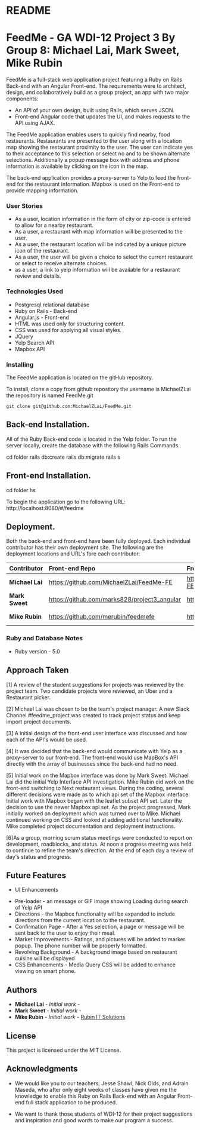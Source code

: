 # README


# FeedMe - GA WDI-12 Project 3 By Group 8: Michael Lai, Mark Sweet, Mike Rubin

FeedMe is a full-stack web application project featuring a Ruby on Rails Back-end with an Angular Front-end.  The requirements were to architect, design, and collaboratively build as a group project, an app with two major components:

* An API of your own design, built using Rails, which serves JSON.
* Front-end Angular code that updates the UI, and makes requests to the API using AJAX.

The FeedMe application enables users to quickly find nearby, food restaurants.  Restaurants are presented to the user along with a location map showing the restaurant proximity to the user.  The user can indicate yes to their acceptance to this selection or select no and to be shown alternate selections.  Additionally a popup message box with address and phone information is available by clicking on the icon in the map.

The back-end application provides a proxy-server to Yelp to feed the front-end for the restaurant information.  Mapbox is used on the Front-end to provide mapping information.



### User Stories

* As a user, location information in the form of city or zip-code is entered to allow for a nearby restaurant.
* As a user, a restaurant with map information will be presented to the user.
* As a user, the restaurant location will be indicated by a unique picture icon of the restaurant.
* As a user, the user will be given a choice to select the current restaurant or select to receive alternate choices.
* as a user, a link to yelp information will be available for a restaurant review and details.


### Technologies Used

* Postgresql relational database
* Ruby on Rails - Back-end
* Angular.js - Front-end
* HTML was used only for structuring content.
* CSS was used for applying all visual styles.
* JQuery
* Yelp Search API
* Mapbox API


### Installing

The FeedMe application is located on the gitHub repository.

To install, clone a copy from github repository the username is MichaelZLai the repository is named FeedMe.git

```
git clone git@github.com:MichaelZLai/FeedMe.git

```

## Back-end Installation.

All of the Ruby Back-end code is located in the Yelp folder.
To run the server locally, create the database with the following Rails Commands.

cd <YELP> folder
rails db:create
rails db:migrate
rails s

## Front-end Installation.
cd <FEEDME> folder
hs

To begin the application go to the following URL:
http://localhost:8080/#/feedme


## Deployment.
  Both the back-end and front-end have been fully deployed.  Each individual contributor has their own deployment site. The following are the deployment locations and URL's fore each contributor:



|Contributor  | Front-end Repo | Front-end Host URL | Back-end Repo | Back-end Host URL |
| ----------- | :------------- | :---------- | :------------ | :----------------- |  
|**Michael Lai**| https://github.com/MichaelZLai/FeedMe-FE | https://michaelzlai.github.io/FeedMe-FE/#/feedme |  https://github.com/MichaelZLai/FeedMe-BE|  https://feedme-be.herokuapp.com/
|**Mark Sweet**|  https://github.com/marks828/project3_angular | https://marks828.github.io/#/feedme |  https://github.com/marks828/project3 | https://feedmerails.herokuapp.com/
|**Mike Rubin**| https://github.com/merubin/feedmefe |https://merubin.github.io/feedmefe/#/feedme  |  https://github.com/merubin/yelp |  https://yelp-backend-rails.herokuapp.com/








### Ruby and Database Notes
* Ruby version - 5.0



## Approach Taken

[1] A review of the student suggestions for projects was reviewed by the project team.  Two candidate projects were reviewed, an Uber and a Restaurant picker.

[2] Michael Lai was chosen to be the team's project manager. A new Slack Channel #feedme_project was created to track project status and keep import project documents.

[3] A initial design of the front-end user interface was discussed and how each of the API's would be used.

[4] It was decided that the back-end would communicate with Yelp as a proxy-server to our front-end.  The front-end would use MapBox's API directly with the array of businesses since the back-end had no need.

[5] Initial work on the Mapbox interface was done by Mark Sweet.  Michael Lai did the initial Yelp Interface API investigation. Mike Rubin did work on the front-end switching to Next restaurant views.  During the coding, several different decisions were made as to which api set of the Mapbox interface.  Initial work with Mapbox began with the leaflet subset API set. Later the decision to use the newer Mapbox api set. As the project progressed, Mark initially worked on deployment which was turned over to Mike.  Michael continued working on CSS and looked at adding additional functionality.  Mike completed project documentation and deployment instructions.  

[6]As a group, morning scrum status meetings were conducted to report on development, roadblocks, and status.  At noon a progress meeting was held to continue to refine the team's direction.  At the end of each day a review of day's status and progress.


## Future Features
* UI Enhancements
- Pre-loader - an message or GIF image showing Loading during search of Yelp API
- Directions - the Mapbox functionality will be expanded to include directions from the current location to the restaurant.
- Confirmation Page - After a Yes selection, a page or message will be sent back to the user to enjoy their meal.
- Marker Improvements - Ratings, and pictures will be added to marker popup. The phone number will be properly formatted.
- Revolving Background - A background image based on restaurant cuisine will be displayed
- CSS Enhancements - Media Query CSS will be added to enhance viewing on smart phone.



## Authors
* **Michael Lai** - *Initial work* -
* **Mark Sweet** - *Initial work* -
* **Mike Rubin** - *Initial work* - [Rubin IT Solutions](http://mike-rubin.com)


## License

This project is licensed under the MIT License.

## Acknowledgments

* We would like you to our teachers, Jesse Shawl, Nick Olds, and Adrain Maseda, who after only eight weeks of classes have given me the knowledge to enable this Ruby on Rails Back-end with an Angular Front-end full stack application to be produced.

* We want to thank those students of WDI-12 for their project suggestions and inspiration and good words to make our program a success.
